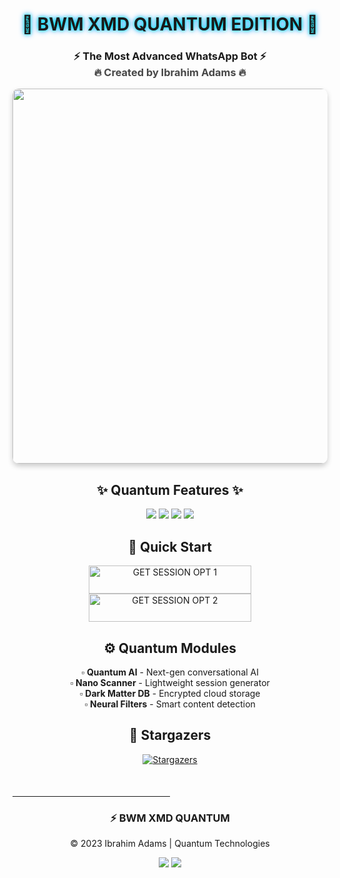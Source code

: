 <p align="center">
  <h1 align="center">
    <span style="display: inline-block; animation: glow 2s ease-in-out infinite alternate">🚀 BWM XMD QUANTUM EDITION 🚀</span>
  </h1>
  <h3 align="center">
    <span style="display: inline-block; animation: float 3s ease-in-out infinite">⚡ The Most Advanced WhatsApp Bot ⚡</span><br>
    <span style="display: inline-block; animation: fade 4s ease-in-out infinite">🔥 Created by Ibrahim Adams 🔥</span>
  </h3>
</p>

<p align="center">
  <a href="https://files.catbox.moe/2kcb4s.jpeg">
    <img src="https://files.catbox.moe/2kcb4s.jpeg" width="600" height="auto" style="border-radius: 10px; box-shadow: 0 4px 8px rgba(0,0,0,0.2);">
  </a>
</p>

<h2 align="center">✨ Quantum Features ✨</h2>
<p align="center">
  <img src="https://img.shields.io/badge/⚡-Quantum Speed-9cf?style=flat-square">
  <img src="https://img.shields.io/badge/🔮-AI Powered-blueviolet?style=flat-square">
  <img src="https://img.shields.io/badge/🤖-Auto Scanner-success?style=flat-square">
  <img src="https://img.shields.io/badge/💎-Premium Features-gold?style=flat-square">
</p>

<h2 align="center">🚀 Quick Start</h2>
<p align="center">
  <a href="https://www.ibrahimadams.site/scanner">
    <img title="GET SESSION OPT 1" src="https://img.shields.io/badge/📲 GET SESSION NOW-pink?style=for-the-badge&logo=whatsapp&logoColor=white" width="260" height="45"/>
  </a>
  
  <a href="https://www.ibrahimadams.site/Deploy">
    <img title="GET SESSION OPT 2" src="https://img.shields.io/badge/🌌 DEPLOY QUANTUM-red?style=for-the-badge&logo=rocket&logoColor=white" width="260" height="45"/>
  </a>
</p>

<h2 align="center">⚙️ Quantum Modules</h2>
<p align="center">
  ▫️ <b>Quantum AI</b> - Next-gen conversational AI<br>
  ▫️ <b>Nano Scanner</b> - Lightweight session generator<br>
  ▫️ <b>Dark Matter DB</b> - Encrypted cloud storage<br>
  ▫️ <b>Neural Filters</b> - Smart content detection<br>
</p>

<div align="center">
  <h2>🌟 Stargazers</h2>
  <a href="https://github.com/yourrepo/stargazers">
    <img src="https://reporoster.com/stars/yourrepo" alt="Stargazers">
  </a>
</div>

<footer align="center" style="margin-top: 50px;">
  <hr width="50%">
  <h3>⚡ BWM XMD QUANTUM</h3>
  <p>© 2023 Ibrahim Adams | Quantum Technologies</p>
  <p>
    <img src="https://img.shields.io/badge/Version-Quantum%20v3.0-purple?style=flat-square">
    <img src="https://img.shields.io/badge/License-Quantum%20EULA-blue?style=flat-square">
  </p>
</footer>

<style>
  @keyframes glow {
    from { text-shadow: 0 0 5px #00fffb, 0 0 10px #0084ff; }
    to { text-shadow: 0 0 15px #00ff9d, 0 0 20px #0099ff; }
  }
  @keyframes float {
    0% { transform: translateY(0px); }
    50% { transform: translateY(-10px); }
    100% { transform: translateY(0px); }
  }
  @keyframes fade {
    0% { opacity: 0.8; }
    50% { opacity: 1; }
    100% { opacity: 0.8; }
  }
</style>
